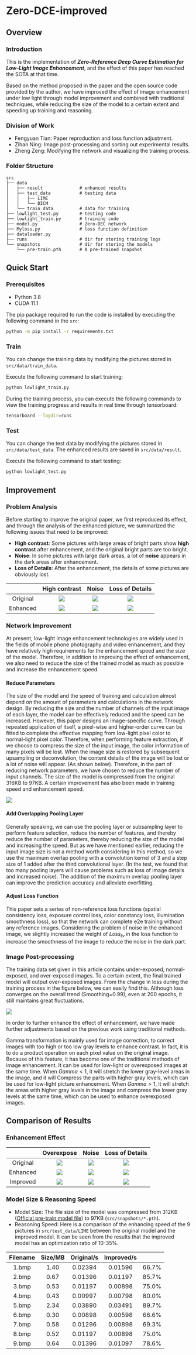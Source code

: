 # Zero-DCE-improved
## Overview
### Introduction
This is the implementation of ***Zero-Reference Deep Curve Estimation for Low-Light Image Enhancement***, and the effect of this paper has reached the SOTA at that time. 

Based on the method proposed in the paper and the open source code provided by the author, we have improved the effect of image enhancement under low light through model improvement and combined with traditional techniques, while reducing the size of the model to a certain extent and speeding up training and reasoning.

### Division of Work
- Fengyuan Tian: Paper reproduction and loss function adjustment.
- Zihan Ning: Image post-processing and sorting out experimental results.
- Zheng Zeng: Modifying the network and visualizing the training process.

### Folder Structure
    src
    ├── data
    │   ├── result              # enhanced results
    │   ├── test_data           # testing data
    │   │   ├── LIME 
    │   │   └── DICM
    │   └── train_data          # data for training
    ├── lowlight_test.py        # testing code
    ├── lowlight_train.py       # training code
    ├── model.py                # Zero-DEC network
    ├── Myloss.py               # loss function definition
    ├── dataloader.py           
    ├── runs                    # dir for storing training logs
    └── snapshots               # dir for storing the models
        └── pre-train.pth       # A pre-trained snapshot

## Quick Start
### Prerequisites
- Python 3.8
- CUDA 11.1

The pip package required to run the code is installed by executing the following command in the `src`: 
``` bash
python -m pip install -r requirements.txt
```

### Train
You can change the training data by modifying the pictures stored in `src/data/train_data`. 

Execute the following command to start training:
``` bash
python lowlight_train.py 
```

During the training process, you can execute the following commands to view the training progress and results in real time through tensorboard:
``` bash
tensorboard --logdir=runs 
```

### Test
You can change the test data by modifying the pictures stored in `src/data/test_data`. The enhanced results are saved in `src/data/result`.

Execute the following command to start testing:
``` bash
python lowlight_test.py 
```

## Improvement
### Problem Analysis
Before starting to improve the original paper, we first reproduced its effect, and through the analysis of the enhanced picture, we summarized the following issues that need to be improved:
- **High contrast**: Some pictures with large areas of bright parts show **high contrast** after enhancement, and the original bright parts are too bright.
- **Noise**: In some pictures with large dark areas, a lot of **noise** appears in the dark areas after enhancement.
- **Loss of Details**: After the enhancement, the details of some pictures are obviously lost.

||High contrast|Noise|Loss of Details|
|:-:|:-:|:-:|:-:|
|Original|![](imgs/ori.jpg)|![](imgs/ori.jpg)|![](imgs/ori.jpg)|
|Enhanced|![](imgs/ori.jpg)|![](imgs/ori.jpg)|![](imgs/ori.jpg)|

### Network Improvement
At present, low-light image enhancement technologies are widely used in the fields of mobile phone photography and video enhancement, and they have relatively high requirements for the enhancement speed and the size of the model. Therefore, in addition to improving the effect of enhancement, we also need to reduce the size of the trained model as much as possible and increase the enhancement speed.

#### Reduce Parameters
The size of the model and the speed of training and calculation almost depend on the amount of parameters and calculations in the network design. By reducing the size and the number of channels of the input image of each layer, the model can be effectively reduced and the speed can be increased. However, this paper designs an image-specific curve. Through repeated application of itself, a pixel-wise and higher-order curve can be fitted to complete the effective mapping from low-light pixel color to normal-light pixel color. Therefore, when performing feature extraction, if we choose to compress the size of the input image, the color information of many pixels will be lost. When the image size is restored by subsequent upsampling or deconvolution, the content details of the image will be lost or a lot of noise will appear. (As shown below). Therefore, in the part of reducing network parameters, we have chosen to reduce the number of input channels. The size of the model is compressed from the original 316KB to 97KB. A certain improvement has also been made in training speed and enhancement speed.

![](imgs/ori.jpg)

#### Add Overlapping Pooling Layer
Generally speaking, we can use the pooling layer or subsampling layer to perform feature selection, reduce the number of features, and thereby reduce the number of parameters, thereby reducing the size of the model and increasing the speed. But as we have mentioned earlier, reducing the input image size is not a method worth considering in this method, so we use the maximum overlap pooling with a convolution kernel of 3 and a step size of 1 added after the third convolutional layer. (In the test, we found that too many pooling layers will cause problems such as loss of image details and increased noise). The addition of the maximum overlap pooling layer can improve the prediction accuracy and alleviate overfitting.

#### Adjust Loss Function
This paper sets a series of non-reference loss functions (spatial consistency loss, exposure control loss, color constancy loss, illumination smoothness loss), so that the network can complete e2e training without any reference images. Considering the problem of noise in the enhanced image, we slightly increased the weight of $Loss_{tv}$ in the loss function to increase the smoothness of the image to reduce the noise in the dark part.

### Image Post-processing
The training data set given in this article contains under-exposed, normal-exposed, and over-exposed images. To a certain extent, the final trained model will output over-exposed images. From the change in loss during the training process in the figure below, we can easily find this. Although loss converges on the overall trend (Smoothing=0.99), even at 200 epochs, it still maintains great fluctuations.

![](imgs/ori.jpg)

In order to further enhance the effect of enhancement, we have made further adjustments based on the previous work using traditional methods. 

Gamma transformation is mainly used for image correction, to correct images with too high or too low gray levels to enhance contrast. In fact, it is to do a product operation on each pixel value on the original image. Because of this feature, it has become one of the traditional methods of image enhancement. It can be used for low-light or overexposed images at the same time. When $Gamma < 1$, it will stretch the lower gray-level areas in the image, and it will Compress the parts with higher gray levels, which can be used for low-light picture enhancement. When $Gamma > 1$, it will stretch the areas with higher gray levels in the image and compress the lower gray levels at the same time, which can be used to enhance overexposed images.

## Comparison of Results
### Enhancement Effect
||Overexpose|Noise|Loss of Details|
|:-:|:-:|:-:|:-:|
|Original|![](imgs/ori.jpg)|![](imgs/ori.jpg)|![](imgs/ori.jpg)|
|Enhanced|![](imgs/ori.jpg)|![](imgs/ori.jpg)|![](imgs/ori.jpg)|
|Improved|![](imgs/ori.jpg)|![](imgs/ori.jpg)|![](imgs/ori.jpg)|
### Model Size & Reasoning Speed
- Model Size: The file size of the model was compressed from 312KB ([Official pre-train model file](https://github.com/Li-Chongyi/Zero-DCE/tree/ace3d87c5bb65327535d3ece06176bc160dea1eb/Zero-DCE_code/snapshots)) to 97KB (`src/snapshots/*.pth`).
- Reasoning Speed: Here is a comparison of the enhancing speed of the 9 pictures in `src/test_data/LIME` between the original model and the improved model. It can be seen from the results that the improved model has an optimization ratio of 10-35%.

|Filename|Size/MB|Original/s|Improved/s||
|:-:|:-:|:-:|:-:|:-:|
|1.bmp|1.40|0.02394|0.01596|66.7%|
|2.bmp|0.67|0.01396|0.01197|85.7%|
|3.bmp|0.53|0.01197|0.00898|75.0%|
|4.bmp|0.43|0.00997|0.00798|80.0%|
|5.bmp|2.34|0.03890|0.03491|89.7%|
|6.bmp|0.30|0.00898|0.00598|66.6%|
|7.bmp|0.58|0.01296|0.00898|69.3%|
|8.bmp|0.52|0.01197|0.00898|75.0%|
|9.bmp|0.64|0.01396|0.01097|78.6%|